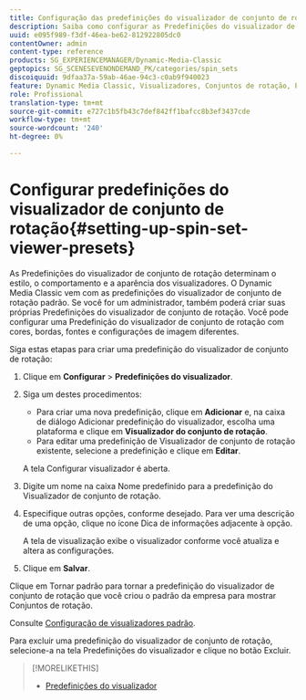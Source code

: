 ```yaml
---
title: Configuração das predefinições do visualizador de conjunto de rotação
description: Saiba como configurar as Predefinições do visualizador de conjunto de rotação.
uuid: e095f989-f3df-46ea-be62-812922805dc0
contentOwner: admin
content-type: reference
products: SG_EXPERIENCEMANAGER/Dynamic-Media-Classic
geptopics: SG_SCENESEVENONDEMAND_PK/categories/spin_sets
discoiquuid: 9dfaa37a-59ab-46ae-94c3-c0ab9f940023
feature: Dynamic Media Classic, Visualizadores, Conjuntos de rotação, Predefinições do visualizador
role: Profissional
translation-type: tm+mt
source-git-commit: e727c1b5fb43c7def842ff1bafcc8b3ef3437cde
workflow-type: tm+mt
source-wordcount: '240'
ht-degree: 0%

---
```



# Configurar predefinições do visualizador de conjunto de rotação{#setting-up-spin-set-viewer-presets}

As Predefinições do visualizador de conjunto de rotação determinam o estilo, o comportamento e a aparência dos visualizadores. O Dynamic Media Classic vem com as predefinições do visualizador de conjunto de rotação padrão. Se você for um administrador, também poderá criar suas próprias Predefinições do visualizador de conjunto de rotação. Você pode configurar uma Predefinição do visualizador de conjunto de rotação com cores, bordas, fontes e configurações de imagem diferentes.

Siga estas etapas para criar uma predefinição do visualizador de conjunto de rotação:

1. Clique em **Configurar** > **Predefinições do visualizador**.
1. Siga um destes procedimentos:

   * Para criar uma nova predefinição, clique em **Adicionar** e, na caixa de diálogo Adicionar predefinição do visualizador, escolha uma plataforma e clique em **Visualizador do conjunto de rotação**.
   * Para editar uma predefinição de Visualizador de conjunto de rotação existente, selecione a predefinição e clique em **Editar**.

   A tela Configurar visualizador é aberta.

1. Digite um nome na caixa Nome predefinido para a predefinição do Visualizador de conjunto de rotação.
1. Especifique outras opções, conforme desejado. Para ver uma descrição de uma opção, clique no ícone Dica de informações adjacente à opção.

   A tela de visualização exibe o visualizador conforme você atualiza e altera as configurações.

1. Clique em **Salvar**.

Clique em Tornar padrão para tornar a predefinição do visualizador de conjunto de rotação que você criou o padrão da empresa para mostrar Conjuntos de rotação.

Consulte [Configuração de visualizadores padrão](application-setup.md#configuring_default_viewers).

Para excluir uma predefinição do visualizador de conjunto de rotação, selecione-a na tela Predefinições do visualizador e clique no botão Excluir.

>[!MORELIKETHIS]
>
>* [Predefinições do visualizador](application-setup.md#viewer_presets)

